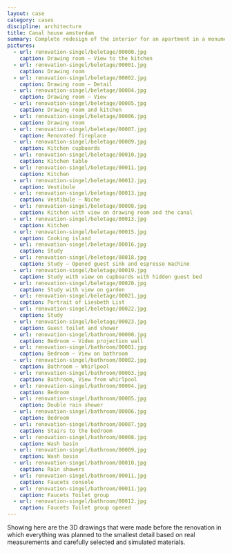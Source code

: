 ```yaml
---
layout: case
category: cases
discipline: architecture
title: Canal house amsterdam
summary: Complete redesign of the interior for an apartment in a monumental building at one of Amsterdam's historic canals. 
pictures:
  - url: renovation-singel/beletage/00000.jpg
    caption: Drawing room — View to the kitchen
  - url: renovation-singel/beletage/00001.jpg
    caption: Drawing room
  - url: renovation-singel/beletage/00002.jpg
    caption: Drawing room — Detail
  - url: renovation-singel/beletage/00004.jpg
    caption: Drawing room — View
  - url: renovation-singel/beletage/00005.jpg
    caption: Drawing room and kitchen
  - url: renovation-singel/beletage/00006.jpg
    caption: Drawing room
  - url: renovation-singel/beletage/00007.jpg
    caption: Renovated fireplace
  - url: renovation-singel/beletage/00009.jpg
    caption: Kitchen cupboards
  - url: renovation-singel/beletage/00010.jpg
    caption: Kitchen table
  - url: renovation-singel/beletage/00011.jpg
    caption: Kitchen
  - url: renovation-singel/beletage/00012.jpg
    caption: Vestibule
  - url: renovation-singel/beletage/00013.jpg
    caption: Vestibule — Niche
  - url: renovation-singel/beletage/00008.jpg
    caption: Kitchen with view on drawing room and the canal
  - url: renovation-singel/beletage/00013.jpg
    caption: Kitchen
  - url: renovation-singel/beletage/00015.jpg
    caption: Cooking island
  - url: renovation-singel/beletage/00016.jpg
    caption: Study
  - url: renovation-singel/beletage/00018.jpg
    caption: Study — Opened guest sink and espresso machine
  - url: renovation-singel/beletage/00019.jpg
    caption: Study with view on cupboards with hidden guest bed
  - url: renovation-singel/beletage/00020.jpg
    caption: Study with view on garden
  - url: renovation-singel/beletage/00021.jpg
    caption: Portrait of Liesbeth List
  - url: renovation-singel/beletage/00022.jpg
    caption: Study
  - url: renovation-singel/beletage/00023.jpg
    caption: Guest toilet and shower
  - url: renovation-singel/bathroom/00000.jpg
    caption: Bedroom — Video projection wall
  - url: renovation-singel/bathroom/00001.jpg
    caption: Bedroom — View on bathroom
  - url: renovation-singel/bathroom/00002.jpg
    caption: Bathroom — Whirlpool
  - url: renovation-singel/bathroom/00003.jpg
    caption: Bathroom, View from whirlpool
  - url: renovation-singel/bathroom/00004.jpg
    caption: Bedroom
  - url: renovation-singel/bathroom/00005.jpg
    caption: Double rain shower
  - url: renovation-singel/bathroom/00006.jpg
    caption: Bedroom
  - url: renovation-singel/bathroom/00007.jpg
    caption: Stairs to the bedroom
  - url: renovation-singel/bathroom/00008.jpg
    caption: Wash basin
  - url: renovation-singel/bathroom/00009.jpg
    caption: Wash basin
  - url: renovation-singel/bathroom/00010.jpg
    caption: Rain showers
  - url: renovation-singel/bathroom/00011.jpg
    caption: Faucets console
  - url: renovation-singel/bathroom/00011.jpg
    caption: Faucets Toilet group
  - url: renovation-singel/bathroom/00012.jpg
    caption: Faucets Toilet group opened
---
```


Showing here are the 3D drawings that were made before the renovation in which everything was planned to the smallest detail based on real measurements and carefully selected and simulated materials. 
